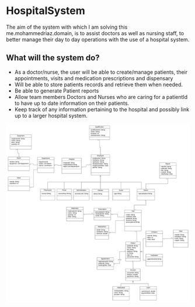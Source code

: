 # HospitalSystem

The aim of the system with which I am solving this me.mohammedriaz.domain, is to assist doctors as well as nursing staff, 
to better manage their day to day operations with the use of a hospital system. 

## What will the system do?

- As a doctor/nurse, the user will be able to create/manage patients, their appointments, visits and medication prescriptions
  and dispensary
- Will be able to store patients records and retrieve them when needed.
- Be able to generate Patient reports
- Allow team members Doctors and Nurses who are caring for a patientId to have up to date information on their patients.
- Keep track of any information pertaining to the hospital and possibly link up to a larger hospital system.

<img src="uml.png" />
